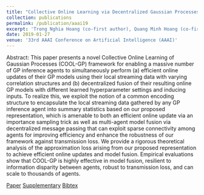 ```yaml
---
title: "Collective Online Learning via Decentralized Gaussian Processes in Massive Multi-Agent Systems"
collection: publications
permalink: /publication/aaai19
excerpt: 'Trong Nghia Hoang (co-first author), Quang Minh Hoang (co-first author), Kian Hsiang Low and Jonathan How'
date: 2019-01-27
venue: '33rd AAAI Conference on Artificial Intelligence (AAAI)'
---
```

Abstract: This paper presents a novel Collective Online Learning of Gaussian Processes (COOL-GP) framework for enabling a massive number of GP inference agents to simultaneously perform (a) efficient online updates of their GP models using their local streaming data with varying correlation structures and (b) decentralized fusion of their resulting online GP models with different learned hyperparameter settings and inducing inputs. To realize this, we exploit the notion of a common encoding structure to encapsulate the local streaming data gathered by any GP inference agent into summary statistics based on our proposed representation, which is amenable to both an efficient online update via an importance sampling trick as well as multi-agent model fusion via decentralized message passing that can exploit sparse connectivity among agents for improving efficiency and enhance the robustness of our framework against transmission loss. We provide a rigorous theoretical analysis of the approximation loss arising from our proposed representation to achieve efficient online updates and model fusion. Empirical evaluations show that COOL-GP is highly effective in model fusion, resilient to information disparity between agents, robust to transmission loss, and can scale to thousands of agents.

[Paper](http://htnghia87.github.io/files/aaai19.pdf)
[Supplementary](http://htnghia87.github.io/files/aaai19-supp.pdf)
[Bibtex](http://htnghia87.github.io/files/aaai19.bib)